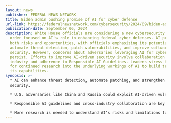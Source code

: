 ```yaml
---
layout: news
publisher: FEDERAL NEWS NETWORK
title: Biden admin pushing promise of AI for cyber defense
url-link: https://federalnewsnetwork.com/cybersecurity/2024/09/biden-admin-pushing-promise-of-ai-for-cyber-defense/
publication-date: September 06, 2024
description: White House officials are considering a new cybersecurity executive
  order focused on AI's role in enhancing federal cyber defenses. AI presents
  both risks and opportunities, with officials emphasizing its potential to
  automate threat detection, patch vulnerabilities, and improve software
  security. However, concerns about adversaries leveraging AI for cyberattacks
  persist. Efforts to improve AI-driven security involve collaboration with
  industry and adherence to Responsible AI Guidelines. Leaders stress the need
  for continued research into the underlying workings of AI to build trust in
  its capabilities.
synopsis: >-
  * AI can enhance threat detection, automate patching, and strengthen software
  security.

  * U.S. adversaries like China and Russia could exploit AI-driven vulnerabilities.

  * Responsible AI guidelines and cross-industry collaboration are key to secure AI use.

  * More research is needed to understand AI’s risks and limitations for cybersecurity.
---
```

